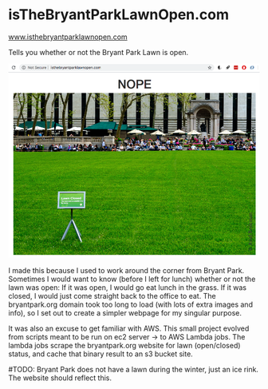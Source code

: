 # isTheBryantParkLawnOpen.com

www.isthebryantparklawnopen.com

Tells you whether or not the Bryant Park Lawn is open.

<img src="lawn.png">

I made this because I used to work around the corner from Bryant Park. Sometimes I would want to know (before I left for lunch) whether or not the lawn was open: If it was open, I would go eat lunch in the grass. If it was closed, I would just come straight back to the office to eat. The bryantpark.org domain took too long to load (with lots of extra images and info), so I set out to create a simpler webpage for my singular purpose.

It was also an excuse to get familiar with AWS. This small project evolved from scripts meant to be run on ec2 server -> to AWS Lambda jobs. The lambda jobs scrape the bryantpark.org website for lawn (open/closed) status, and cache that binary result to an s3 bucket site.

#TODO: Bryant Park does not have a lawn during the winter, just an ice rink. The website should reflect this.
